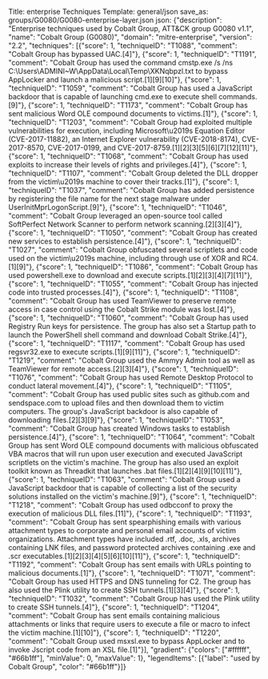 Title: enterprise Techniques
Template: general/json
save_as: groups/G0080/G0080-enterprise-layer.json
json: {"description": "Enterprise techniques used by Cobalt Group, ATT&CK group G0080 v1.1", "name": "Cobalt Group (G0080)", "domain": "mitre-enterprise", "version": "2.2", "techniques": [{"score": 1, "techniqueID": "T1088", "comment": "Cobalt Group has bypassed UAC.[4]"}, {"score": 1, "techniqueID": "T1191", "comment": "Cobalt Group has used the command cmstp.exe /s /ns C:\\Users\\ADMINI~W\\AppData\\Local\\Temp\\XKNqbpzl.txt to bypass AppLocker and launch a malicious script.[1][9][10]"}, {"score": 1, "techniqueID": "T1059", "comment": "Cobalt Group has used a JavaScript backdoor that is capable of launching cmd.exe to execute shell commands.[9]"}, {"score": 1, "techniqueID": "T1173", "comment": "Cobalt Group has sent malicious Word OLE compound documents to victims.[1]"}, {"score": 1, "techniqueID": "T1203", "comment": "Cobalt Group had exploited multiple vulnerabilities for execution, including Microsoft\u2019s Equation Editor (CVE-2017-11882), an Internet Explorer vulnerability (CVE-2018-8174), CVE-2017-8570, CVE-2017-0199, and CVE-2017-8759.[1][2][3][5][6][7][12][11]"}, {"score": 1, "techniqueID": "T1068", "comment": "Cobalt Group has used exploits to increase their levels of rights and privileges.[4]"}, {"score": 1, "techniqueID": "T1107", "comment": "Cobalt Group deleted the DLL dropper from the victim\u2019s machine to cover their tracks.[1]"}, {"score": 1, "techniqueID": "T1037", "comment": "Cobalt Group has added persistence by registering the file name for the next stage malware under UserInitMprLogonScript.[9]"}, {"score": 1, "techniqueID": "T1046", "comment": "Cobalt Group leveraged an open-source tool called SoftPerfect Network Scanner to perform network scanning.[2][3][4]"}, {"score": 1, "techniqueID": "T1050", "comment": "Cobalt Group has created new services to establish persistence.[4]"}, {"score": 1, "techniqueID": "T1027", "comment": "Cobalt Group obfuscated several scriptlets and code used on the victim\u2019s machine, including through use of XOR and RC4.[1][9]"}, {"score": 1, "techniqueID": "T1086", "comment": "Cobalt Group has used powershell.exe to download and execute scripts.[1][2][3][4][7][11]"}, {"score": 1, "techniqueID": "T1055", "comment": "Cobalt Group has injected code into trusted processes.[4]"}, {"score": 1, "techniqueID": "T1108", "comment": "Cobalt Group has used TeamViewer to preserve remote access in case control using the Cobalt Strike module was lost.[4]"}, {"score": 1, "techniqueID": "T1060", "comment": "Cobalt Group has used Registry Run keys for persistence. The group has also set a Startup path to launch the PowerShell shell command and download Cobalt Strike.[4]"}, {"score": 1, "techniqueID": "T1117", "comment": "Cobalt Group has used regsvr32.exe to execute scripts.[1][9][11]"}, {"score": 1, "techniqueID": "T1219", "comment": "Cobalt Group used the Ammyy Admin tool as well as TeamViewer for remote access.[2][3][4]"}, {"score": 1, "techniqueID": "T1076", "comment": "Cobalt Group has used Remote Desktop Protocol to conduct lateral movement.[4]"}, {"score": 1, "techniqueID": "T1105", "comment": "Cobalt Group has used public sites such as github.com and sendspace.com to upload files and then download them to victim computers. The group's JavaScript backdoor is also capable of downloading files.[2][3][9]"}, {"score": 1, "techniqueID": "T1053", "comment": "Cobalt Group has created Windows tasks to establish persistence.[4]"}, {"score": 1, "techniqueID": "T1064", "comment": "Cobalt Group has sent Word OLE compound documents with malicious obfuscated VBA macros that will run upon user execution and executed JavaScript scriptlets on the victim's machine. The group has also used an exploit toolkit known as Threadkit that launches .bat files.[1][2][4][9][10][11]"}, {"score": 1, "techniqueID": "T1063", "comment": "Cobalt Group used a JavaScript backdoor that is capable of collecting a list of the security solutions installed on the victim's machine.[9]"}, {"score": 1, "techniqueID": "T1218", "comment": "Cobalt Group has used odbcconf to proxy the execution of malicious DLL files.[11]"}, {"score": 1, "techniqueID": "T1193", "comment": "Cobalt Group has sent spearphishing emails with various attachment types to corporate and personal email accounts of victim organizations. Attachment types have included .rtf, .doc, .xls, archives containing LNK files, and password protected archives containing .exe and .scr executables.[1][2][3][4][5][6][10][11]"}, {"score": 1, "techniqueID": "T1192", "comment": "Cobalt Group has sent emails with URLs pointing to malicious documents.[1]"}, {"score": 1, "techniqueID": "T1071", "comment": "Cobalt Group has used HTTPS and DNS tunneling for C2. The group has also used the Plink utility to create SSH tunnels.[1][3][4]"}, {"score": 1, "techniqueID": "T1032", "comment": "Cobalt Group has used the Plink utility to create SSH tunnels.[4]"}, {"score": 1, "techniqueID": "T1204", "comment": "Cobalt Group has sent emails containing malicious attachments or links that require users to execute a file or macro to infect the victim machine.[1][10]"}, {"score": 1, "techniqueID": "T1220", "comment": "Cobalt Group used msxsl.exe to bypass AppLocker and to invoke Jscript code from an XSL file.[1]"}], "gradient": {"colors": ["#ffffff", "#66b1ff"], "minValue": 0, "maxValue": 1}, "legendItems": [{"label": "used by Cobalt Group", "color": "#66b1ff"}]}